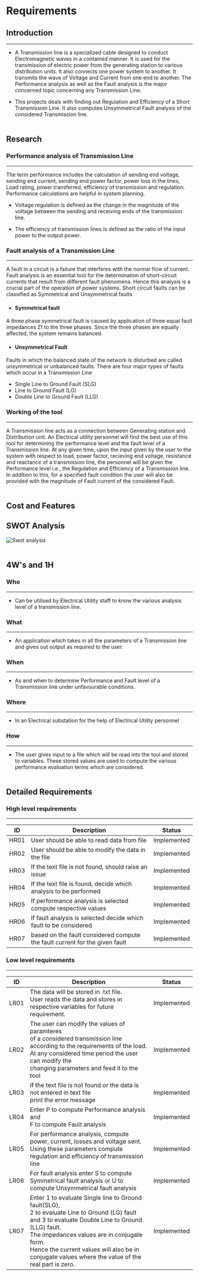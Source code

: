 # Requirements

## Introduction
--- 

* A Transmission line is a specialized cable designed to conduct Electromagnetic waves in a contained manner. It is used for the transmission of electric power from the generating station to various distribution units. It also connects one power system to another. It transmits the wave of Voltage and Current from one end to another. The Performance analysis as well as the Fault analysis is the major concerned topic concerning any Transmission Line. 

* This projects deals with finding out Regulation and Efficiency of a Short Transmission Line. It also computes Unsymmetrical Fault analysis of the considered Transmission line.<br/><br/>

## Research

### Performance analysis of Transmission Line 
---

The term performance includes the calculation of sending end voltage, sending end current, sending end power factor, power loss in the lines, Load rating, power transferred, efficiency of transmission and regulation. Performance calculations are helpful in system planning.

* Voltage regulation is defined as the change in the magnitude of the voltage between the sending and receiving ends of the transmission line.

* The efficiency of transmission lines is defined as the ratio of the input power to the output power.<br/>

### Fault analysis of a Transmission Line
---

A fault in a circuit is a failure that interferes with the normal flow of current. Fault analysis is an essential tool for the determination of short-circuit currents that result from different fault phenomena. Hence this analysis is a crucial part of the operation of power systems. Short circuit faults can be classified as Symmetrical and Unsymmetrical faults

* #### Symmetrical fault 

A three phase symmetrical fault is caused by application of three equal fault impedances Zf to the three phases. Since the three phases are equally affected, the system remains balanced.

* #### Unsymmetrical Fault

Faults in which the balanced state of the network is disturbed are called unsymmetrical or unbalanced faults. There are four major types of faults which occur in a Transmission Line
* Single Line to Ground Fault (SLG)
* Line to Ground Fault (LG)
* Double Line to Ground Fault (LLG)<br/>

### Working of the tool
---

A Transmission line acts as a connection between Generating station and Distribution unit. An Electrical utility personnel will find the best use of this tool for determining the performance level and the fault level of a Transmission line. At any given time, upon the input given by the user to the system with respect to load, power factor, recieving end voltage, resistance and reactance of a transmission line, the personnel will be given the Performance level i.e., the Regulation and Efficiency of a Transmission line. In addition to this, for a specified fault condition the user will also be provided with the magnitude of Fault current of the considered Fault.<br/><br/>

## Cost and Features

### 

## SWOT Analysis<br/>
![Swot analysis](../6_ImagesAndVideos/Swot.png)<br/><br/>

## 4W's and 1H<br/>

### Who
---

* Can be utilised by Electrical Utility staff to know the various analysis level of a transmission line. 

### What
---

* An application which takes in all the parameters of a Transmission line and gives out output as required to the user.

### When
---

* As and when to determine Performance and Fault level of a Transmission line under unfavourable conditions.

### Where
---

* In an Electrical substation for the help of Electrical Utility personnel

### How
---

* The user gives input to a file which will be read into the tool and stored to variables. These stored values are used to compute the various performance evaluation terms which are considered. <br/><br/>

## Detailed Requirements<br/>

### High level requirements
---

| ID | Description | Status |
| --- | --- | --- |
| HR01 | User should be able to read data from file | Implemented |
| HR02 | User should be able to modify the data in the file | Implemented |
| HR03 | If the text file is not found, should raise an issue | Implemented |
| HR04 | If the text file is found, decide which analysis to be performed | Implemented |
| HR05 | If performance analysis is selected compute respective values | Implemented |
| HR06 | If fault analysis is selected decide which fault to be considered | Implemented |
| HR07 | based on the fault considered compute the fault current for the given fault | Implemented |


### Low level requirements
---

| ID | Description | Status |
| --- | --- | --- |
| LR01 | The data will be stored in .txt file. <br/>User reads the data and stores in respective variables for future requirement. | Implemented|
| LR02 | The user can modify the values of paramteres <br/> of a considered transmission line according to the requirements of the load. <br/> At any considered time period the user can modify the <br/> changing parameters and feed it to the tool | Implemented |
| LR03 | If the text file is not found or the data is not entered in text file <br/> print the error message | Implemented |
| LR04 | Enter P to compute Performance analysis and <br/> F to compute Fault analysis | Implemented |
| LR05 | For performance analysis, compute power, current, losses and voltage sent. <br/> Using these parameters compute regulation and efficiency of transmission line | Implemented |
| LR06 | For fault analysis enter S to compute Symmetrical fault analysis or U to compute Unsymmetrical fault analysis | Implemented |
| LR07 | Enter 1 to evaluate Single line to Ground fault(SLG),<br/> 2 to evaluate Line to Ground (LG) fault and 3 to evaluate Double Line to Ground (LLG)  fault. <br/> The impedances values are in conjugate form.<br/> Hence the current values will also be in conjugate values where the value of the real part is zero. | Implemented |


